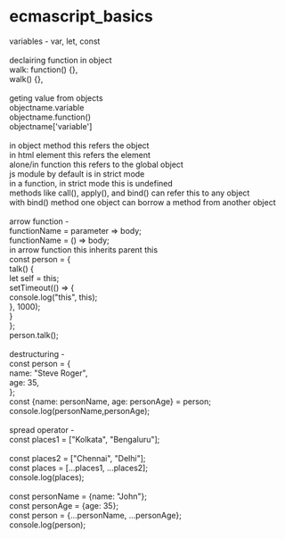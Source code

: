 # ecmascript_basics
variables - var, let, const</br>
</br>
declairing function in object</br>
walk: function() {},</br>
walk() {},</br>
</br>
geting value from objects</br>
objectname.variable</br>
objectname.function()</br>
objectname['variable']</br>
</br>
in object method this refers the object</br>
in html element this refers the element</br>
alone/in function this refers to the global object</br>
js module by default is in strict mode</br>
in a function, in strict mode this is undefined</br>
methods like call(), apply(), and bind() can refer this to any object</br>
with bind() method one object can borrow a method from another object</br>
</br>
arrow function -</br>
functionName = parameter => body;</br>
functionName = () => body;</br>
in arrow function this inherits parent this</br>
const person = {</br>
    talk() {</br>
        let self = this;</br>
        setTimeout(() => {</br>
            console.log("this", this);</br>
        }, 1000);</br>
    }</br>
};</br>
person.talk();</br>
</br>
destructuring -</br>
const person = {</br>
    name: "Steve Roger",</br>
    age: 35,</br>
};</br>
const {name: personName, age: personAge} = person;</br>
console.log(personName,personAge);</br>
</br>
spread operator -</br>
const places1 = ["Kolkata", "Bengaluru"];</br></br>
const places2 = ["Chennai", "Delhi"];</br>
const places = [...places1, ...places2];</br>
console.log(places);</br>
</br>
const personName = {name: "John"};</br>
const personAge = {age: 35};</br>
const person = {...personName, ...personAge};</br>
console.log(person);</br>
